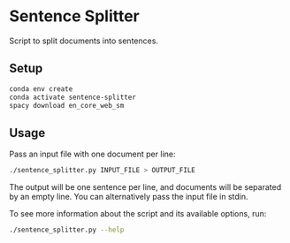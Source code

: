 # Sentence Splitter

Script to split documents into sentences.

## Setup

```bash
conda env create
conda activate sentence-splitter
spacy download en_core_web_sm
```

## Usage

Pass an input file with one document per line:

```bash
./sentence_splitter.py INPUT_FILE > OUTPUT_FILE
```

The output will be one sentence per line, and documents will be separated by an empty line. You can alternatively pass 
the input file in stdin.

To see more information about the script and its available options, run:

```bash
./sentence_splitter.py --help
```
